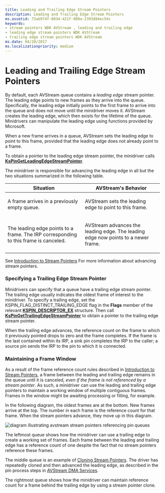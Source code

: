 ```yaml
---
title: Leading and Trailing Edge Stream Pointers
description: Leading and Trailing Edge Stream Pointers
ms.assetid: 73ab974f-8034-421f-980a-2393d84ec54c
keywords:
- stream pointers WDK AVStream , leading and trailing edge
- leading edge stream pointers WDK AVStream
- trailing edge stream pointers WDK AVStream
ms.date: 04/20/2017
ms.localizationpriority: medium
---
```


# Leading and Trailing Edge Stream Pointers





By default, each AVStream queue contains a *leading edge* stream pointer. The leading edge points to new frames as they arrive into the queue. Specifically, the leading edge initially points to the first frame to arrive into the queue and does not move until the minidriver moves it. AVStream creates the leading edge, which then exists for the lifetime of the queue. Minidrivers can manipulate the leading edge using functions provided by Microsoft.

When a new frame arrives in a queue, AVStream sets the leading edge to point to this frame, provided that the leading edge does not already point to a frame.

To obtain a pointer to the leading edge stream pointer, the minidriver calls [**KsPinGetLeadingEdgeStreamPointer**](/windows-hardware/drivers/ddi/ks/nf-ks-kspingetleadingedgestreampointer).

The minidriver is responsible for advancing the leading edge in all but the two situations summarized in the following table.

<table>
<colgroup>
<col width="50%" />
<col width="50%" />
</colgroup>
<thead>
<tr class="header">
<th>Situation</th>
<th>AVStream's Behavior</th>
</tr>
</thead>
<tbody>
<tr class="odd">
<td><p>A frame arrives in a previously empty queue.</p></td>
<td><p>AVStream sets the leading edge to point to this frame.</p></td>
</tr>
<tr class="even">
<td><p>The leading edge points to a frame. The IRP corresponding to this frame is canceled.</p></td>
<td><p>AVStream advances the leading edge. The leading edge now points to a newer frame.</p></td>
</tr>
</tbody>
</table>

 

See [Introduction to Stream Pointers](introduction-to-stream-pointers.md) For more information about advancing stream pointers.

### Specifying a Trailing Edge Stream Pointer

Minidrivers can specify that a queue have a trailing edge stream pointer. The trailing edge usually indicates the oldest frame of interest to the minidriver. To specify a trailing edge, set the KSPIN\_FLAG\_DISTINCT\_TRAILING\_EDGE flag in the **Flags** member of the relevant [**KSPIN\_DESCRIPTOR\_EX**](/windows-hardware/drivers/ddi/ks/ns-ks-_kspin_descriptor_ex) structure. Then call [**KsPinGetTrailingEdgeStreamPointer**](/windows-hardware/drivers/ddi/ks/nf-ks-kspingettrailingedgestreampointer) to obtain a pointer to the trailing edge stream pointer.

When the trailing edge advances, the reference count on the frame to which it previously pointed drops to zero and the frame completes. If the frame is the last contained within its IRP, a sink pin completes the IRP to the caller; a source pin sends the IRP to the pin to which it is connected.

### Maintaining a Frame Window

As a result of the frame reference count rules described in [Introduction to Stream Pointers](introduction-to-stream-pointers.md), a frame between the leading and trailing edge remains in the queue until it is canceled<em>, even if the frame is not referenced by a stream pointer</em>. As such, a minidriver can use the leading and trailing edge pointers to maintain a working window of multiple contiguous frames. Frames in the window might be awaiting processing or filling, for example.

In the following diagram, the oldest frames are at the bottom. New frames arrive at the top. The number in each frame is the reference count for that frame. When the stream pointers advance, they move up in this diagram.

![diagram illustrating avstream stream pointers referencing pin queues](images/cnstream4.png)

The leftmost queue shows how the minidriver can use a trailing edge to create a working set of frames. Each frame between the leading and trailing edge has a reference count of one despite the fact that no stream pointers reference these frames.

The middle queue is an example of [Cloning Stream Pointers](cloning-stream-pointers.md). The driver has repeatedly cloned and then advanced the leading edge, as described in the pin process steps in [AVStream DMA Services](avstream-dma-services.md).

The rightmost queue shows how the minidriver can maintain reference count for a frame behind the trailing edge by using a stream pointer clone.

 

